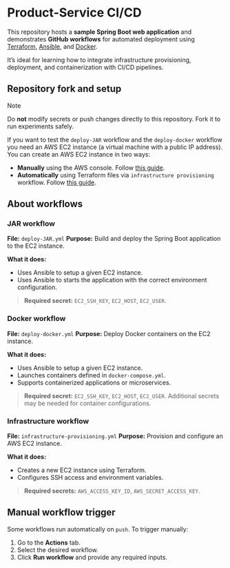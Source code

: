 # Product-Service CI/CD

This repository hosts a **sample Spring Boot web application** and demonstrates **GitHub workflows** for automated deployment using [Terraform](https://developer.hashicorp.com/terraform), [Ansible](https://docs.ansible.com/), and [Docker](https://www.docker.com/).

It’s ideal for learning how to integrate infrastructure provisioning, deployment, and containerization with CI/CD pipelines.

## Repository fork and setup

> [!NOTE]
> Do **not** modify secrets or push changes directly to this repository. Fork it to run experiments safely.

If you want to test the `deploy-JAR` workflow and the `deploy-docker` workflow you need an AWS EC2 instance (a virtual machine with a public IP address). You can create an AWS EC2 instance in two ways:

* **Manually** using the AWS console. Follow [this guide](./docs/ec2-manual-setup.md).
* **Automatically** using Terraform files via `infrastructure provisioning` workflow. Follow [this guide](./docs/ec2-terraform-setup.md).


## About workflows

### JAR workflow

**File:** `deploy-JAR.yml`
**Purpose:** Build and deploy the Spring Boot application to the EC2 instance.

**What it does:**

* Uses Ansible to setup a given EC2 instance.
* Uses Ansible to starts the application with the correct environment configuration.

> **Required secret:** `EC2_SSH_KEY`, `EC2_HOST`, `EC2_USER`.

### Docker workflow

**File:** `deploy-docker.yml`
**Purpose:** Deploy Docker containers on the EC2 instance.

**What it does:**

* Uses Ansible to setup a given EC2 instance.
* Launches containers defined in `docker-compose.yml`.
* Supports containerized applications or microservices.

> **Required secret:** `EC2_SSH_KEY`, `EC2_HOST`, `EC2_USER`. Additional secrets may be needed for container configurations.

### Infrastructure workflow

**File:** `infrastructure-provisioning.yml`
**Purpose:** Provision and configure an AWS EC2 instance.

**What it does:**

* Creates a new EC2 instance using Terraform.
* Configures SSH access and environment variables.

> **Required secrets:** `AWS_ACCESS_KEY_ID`, `AWS_SECRET_ACCESS_KEY`.

## Manual workflow trigger

Some workflows run automatically on `push`. To trigger manually:

1. Go to the **Actions** tab.
2. Select the desired workflow.
3. Click **Run workflow** and provide any required inputs.
